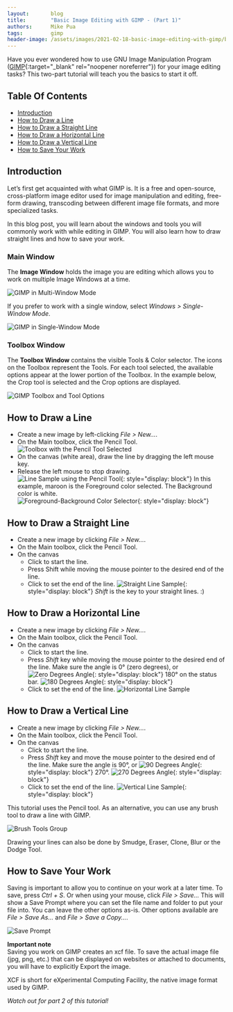 ```yaml
---
layout:       blog
title:        "Basic Image Editing with GIMP - (Part 1)"
authors:      Mike Pua
tags:         gimp
header-image: /assets/images/2021-02-18-basic-image-editing-with-gimp/basic-image-editing-with-gimp-part1.png
---
```


Have you ever wondered how to use GNU Image Manipulation Program ([GIMP](https://www.gimp.org/){:target="_blank" rel="noopener noreferrer"}) for your image editing tasks? This two-part tutorial will teach you the basics to start it off.


## Table Of Contents

* [Introduction](#introduction)
* [How to Draw a Line](#how-to-draw-a-line)
* [How to Draw a Straight Line](#how-to-draw-a-straight-line)
* [How to Draw a Horizontal Line](#how-to-draw-a-horizontal-line)
* [How to Draw a Vertical Line](#how-to-draw-a-vertical-line)
* [How to Save Your Work](#how-to-save-your-work)

## Introduction

Let’s first get acquainted with what GIMP is. It is a free and open-source, cross-platform image editor used for image manipulation and editing, free-form drawing, transcoding between different image file formats, and more specialized tasks.

In this blog post, you will learn about the windows and tools you will commonly work with while editing in GIMP. You will also learn how to draw straight lines and how to save your work.

### Main Window

The **Image Window** holds the image you are editing which allows you to work on multiple Image Windows at a time.

![GIMP in Multi-Window Mode](/assets/images/2021-02-18-basic-image-editing-with-gimp/gimp-multi-window.png "GIMP in Multi-Window Mode")

If you prefer to work with a single window, select _Windows > Single-Window Mode_.

![GIMP in Single-Window Mode](/assets/images/2021-02-18-basic-image-editing-with-gimp/gimp-single-window.png "GIMP in Single-Window Mode")  
  
  
### Toolbox Window

The **Toolbox Window** contains the visible Tools & Color selector. The icons on the Toolbox represent the Tools. For each tool selected, the available options appear at the lower portion of the Toolbox. In the example below, the Crop tool is selected and the Crop options are displayed.

![GIMP Toolbox and Tool Options](/assets/images/2021-02-18-basic-image-editing-with-gimp/gimp-toolbox.png "GIMP Toolbox and Tool Options")

## How to Draw a Line

- Create a new image by left-clicking _File > New…_.  
- On the Main toolbox, click the Pencil Tool.  
    ![Toolbox with the Pencil Tool Selected](/assets/images/2021-02-18-basic-image-editing-with-gimp/gimp-pencil-tool.png "Toolbox with the Pencil Tool Selected")
- On the canvas (white area), draw the line by dragging the left mouse key.
- Release the left mouse to stop drawing.
    ![Line Sample using the Pencil Tool](/assets/images/2021-02-18-basic-image-editing-with-gimp/gimp-line.png "Line Sample using the Pencil Tool"){: style="display: block"}
      In this example, maroon is the Foreground color selected. The Background color is white.  
        ![Foreground-Background Color Selector](/assets/images/2021-02-18-basic-image-editing-with-gimp/gimp-fg-bg-color-selector.png "Foreground-Background Color Selector"){: style="display: block"}
        
## How to Draw a <span style="white-space: nowrap">Straight Line</span>

- Create a new image by clicking _File > New…_.
- On the Main toolbox, click the Pencil Tool.
- On the canvas
   - Click to start the line.
   - Press Shift while moving the mouse pointer to the desired end of the line.
   - Click to set the end of the line.
      ![Straight Line Sample](/assets/images/2021-02-18-basic-image-editing-with-gimp/gimp-straight-line.png "Straight Line Sample"){: style="display: block"}
      _Shift_ is the key to your straight lines. :)

## How to Draw a <span style="white-space: nowrap">Horizontal Line</span>

- Create a new image by clicking _File > New…_.
- On the Main toolbox, click the Pencil Tool.
- On the canvas
    - Click to start the line.
    - Press _Shift_ key while moving the mouse pointer to the desired end of the line. Make sure the angle is 0&deg; (zero degrees), or
    ![Zero Degrees Angle](/assets/images/2021-02-18-basic-image-editing-with-gimp/gimp-h-line-0-degrees.png "Zero Degrees Angle"){: style="display: block"}
    180&deg; on the status bar.
    ![180 Degrees Angle](/assets/images/2021-02-18-basic-image-editing-with-gimp/gimp-h-line-180-degrees.png "180 Degrees Angle"){: style="display: block"}
    - Click to set the end of the line.
    ![Horizontal Line Sample](/assets/images/2021-02-18-basic-image-editing-with-gimp/gimp-horizontal-line.png "Horizontal Line Sample")

## How to Draw a <span style="white-space: nowrap">Vertical Line</span>

- Create a new image by clicking _File > New…_.
- On the Main toolbox, click the Pencil Tool.
- On the canvas
  - Click to start the line.
  - Press _Shift_ key and move the mouse pointer to the desired end of the line. Make sure the angle is 90&deg;, or
  ![90 Degrees Angle](/assets/images/2021-02-18-basic-image-editing-with-gimp/gimp-v-line-90-degrees.png "90 Degrees Angle"){: style="display: block"}
  270&deg;.
  ![270 Degrees Angle](/assets/images/2021-02-18-basic-image-editing-with-gimp/gimp-v-line-270-degrees.png "270 Degrees Angle"){: style="display: block"}
  - Click to set the end of the line.
  ![Vertical Line Sample](/assets/images/2021-02-18-basic-image-editing-with-gimp/gimp-vertical-line.png "Vertical Line Sample"){: style="display: block"}

This tutorial uses the Pencil tool. As an alternative, you can use any brush tool to draw a line with GIMP.

![Brush Tools Group](/assets/images/2021-02-18-basic-image-editing-with-gimp/gimp-brush-tools.png "Brush Tool Group")

Drawing your lines can also be done by Smudge, Eraser, Clone, Blur or the Dodge Tool.

## How to Save Your Work  

Saving is important to allow you to continue on your work at a later time. To save, press _Ctrl + S_. Or when using your mouse, click _File > Save…_ This will show a Save Prompt where you can set the file name and folder to put your file into. You can leave the other options as-is. Other options available are _File > Save As…_ and _File > Save a Copy…_.

![Save Prompt](/assets/images/2021-02-18-basic-image-editing-with-gimp/gimp-save-prompt.png "Save Prompt")  

**Important note**  
Saving you work on GIMP creates an xcf file. To save the actual image file (jpg, png, etc.) that can be displayed on websites or attached to documents, you will have to explicitly Export the image.

XCF is short for eXperimental Computing Facility, the native image format used by GIMP.

*Watch out for part 2 of this tutorial!*
